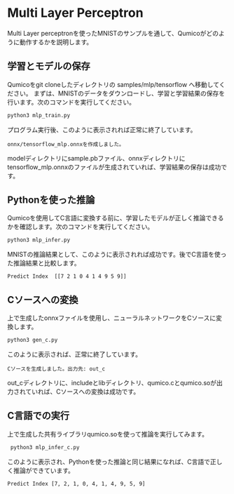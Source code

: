 # Multi Layer Perceptron
Multi Layer perceptronを使ったMNISTのサンプルを通して、Qumicoがどのように動作するかを説明します。

## 学習とモデルの保存
Qumicoをgit cloneしたディレクトリの samples/mlp/tensorflow へ移動してください。
まずは、MNISTのデータをダウンロードし、学習と学習結果の保存を行います。次のコマンドを実行してください。

```sh
python3 mlp_train.py 
```

プログラム実行後、このように表示されれば正常に終了しています。
```
onnx/tensorflow_mlp.onnxを作成しました。
```

modelディレクトリにsample.pbファイル、onnxディレクトリにtensorflow_mlp.onnxのファイルが生成されていれば、学習結果の保存は成功です。

## Pythonを使った推論
Qumicoを使用してC言語に変換する前に、学習したモデルが正しく推論できるかを確認します。次のコマンドを実行してください。
```sh
python3 mlp_infer.py
```
MNISTの推論結果として、このように表示されれば成功です。後でC言語を使った推論結果と比較します。
```
Predict Index  [[7 2 1 0 4 1 4 9 5 9]]
```

## Cソースへの変換
上で生成したonnxファイルを使用し、ニューラルネットワークをCソースに変換します。

```sh
python3 gen_c.py 
```
このように表示されば、正常に終了しています。
```
Cソースを生成しました。出力先: out_c
```
out_cディレクトリに、includeとlibディレクトリ、qumico.cとqumico.soが出力されていれば、Cソースへの変換は成功です。

## C言語での実行
上で生成した共有ライブラリqumico.soを使って推論を実行してみます。
```sh
 python3 mlp_infer_c.py 
```

このように表示され、Pythonを使った推論と同じ結果になれば、C言語で正しく推論ができています。
```
Predict Index [7, 2, 1, 0, 4, 1, 4, 9, 5, 9]
```

